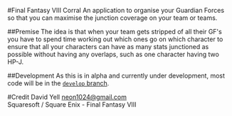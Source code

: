 #Final Fantasy VIII Corral
An application to organise your Guardian Forces so that you can maximise the junction coverage on your team or teams.

##Premise
The idea is that when your team gets stripped of all their GF's you have to spend time working out which ones go on which character to ensure that all your characters can have as many stats junctioned as possible without having any overlaps, such as one character having two HP-J.

##Development
As this is in alpha and currently under development, most code will be in the [`develop` branch](https://github.com/davidyell/FF8-GF-Corral/tree/develop).

#Credit
David Yell <neon1024@gmail.com>  
Squaresoft / Square Enix - Final Fantasy VIII
